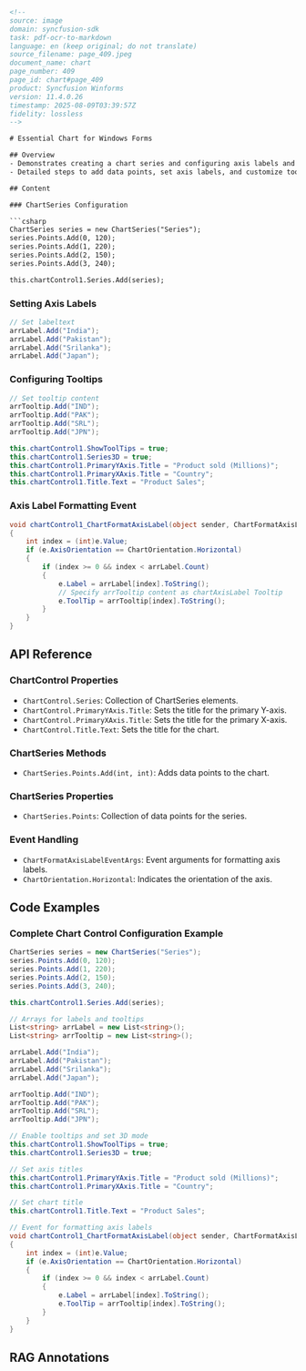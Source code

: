 ```html
<!-- 
source: image
domain: syncfusion-sdk
task: pdf-ocr-to-markdown
language: en (keep original; do not translate)
source_filename: page_409.jpeg
document_name: chart
page_number: 409
page_id: chart#page_409
product: Syncfusion Winforms
version: 11.4.0.26
timestamp: 2025-08-09T03:39:57Z
fidelity: lossless
-->

# Essential Chart for Windows Forms

## Overview  
- Demonstrates creating a chart series and configuring axis labels and tooltips in a Windows Forms application.
- Detailed steps to add data points, set axis labels, and customize tooltips for a chart control.

## Content

### ChartSeries Configuration

```csharp
ChartSeries series = new ChartSeries("Series");
series.Points.Add(0, 120);
series.Points.Add(1, 220);
series.Points.Add(2, 150);
series.Points.Add(3, 240);

this.chartControl1.Series.Add(series);
```

### Setting Axis Labels

```csharp
// Set labeltext
arrLabel.Add("India");
arrLabel.Add("Pakistan");
arrLabel.Add("Srilanka");
arrLabel.Add("Japan");
```

### Configuring Tooltips

```csharp
// Set tooltip content
arrTooltip.Add("IND");
arrTooltip.Add("PAK");
arrTooltip.Add("SRL");
arrTooltip.Add("JPN");

this.chartControl1.ShowToolTips = true;
this.chartControl1.Series3D = true;
this.chartControl1.PrimaryYAxis.Title = "Product sold (Millions)";
this.chartControl1.PrimaryXAxis.Title = "Country";
this.chartControl1.Title.Text = "Product Sales";
```

### Axis Label Formatting Event

```csharp
void chartControl1_ChartFormatAxisLabel(object sender, ChartFormatAxisLabelEventArgs e)
{
    int index = (int)e.Value;
    if (e.AxisOrientation == ChartOrientation.Horizontal)
    {
        if (index >= 0 && index < arrLabel.Count)
        {
            e.Label = arrLabel[index].ToString();
            // Specify arrTooltip content as chartAxisLabel Tooltip
            e.ToolTip = arrTooltip[index].ToString();
        }
    }
}
```

## API Reference

### ChartControl Properties
- `ChartControl.Series`: Collection of ChartSeries elements.
- `ChartControl.PrimaryYAxis.Title`: Sets the title for the primary Y-axis.
- `ChartControl.PrimaryXAxis.Title`: Sets the title for the primary X-axis.
- `ChartControl.Title.Text`: Sets the title for the chart.

### ChartSeries Methods
- `ChartSeries.Points.Add(int, int)`: Adds data points to the chart.

### ChartSeries Properties
- `ChartSeries.Points`: Collection of data points for the series.

### Event Handling
- `ChartFormatAxisLabelEventArgs`: Event arguments for formatting axis labels.
- `ChartOrientation.Horizontal`: Indicates the orientation of the axis.

## Code Examples

### Complete Chart Control Configuration Example

```csharp
ChartSeries series = new ChartSeries("Series");
series.Points.Add(0, 120);
series.Points.Add(1, 220);
series.Points.Add(2, 150);
series.Points.Add(3, 240);

this.chartControl1.Series.Add(series);

// Arrays for labels and tooltips
List<string> arrLabel = new List<string>();
List<string> arrTooltip = new List<string>();

arrLabel.Add("India");
arrLabel.Add("Pakistan");
arrLabel.Add("Srilanka");
arrLabel.Add("Japan");

arrTooltip.Add("IND");
arrTooltip.Add("PAK");
arrTooltip.Add("SRL");
arrTooltip.Add("JPN");

// Enable tooltips and set 3D mode
this.chartControl1.ShowToolTips = true;
this.chartControl1.Series3D = true;

// Set axis titles
this.chartControl1.PrimaryYAxis.Title = "Product sold (Millions)";
this.chartControl1.PrimaryXAxis.Title = "Country";

// Set chart title
this.chartControl1.Title.Text = "Product Sales";

// Event for formatting axis labels
void chartControl1_ChartFormatAxisLabel(object sender, ChartFormatAxisLabelEventArgs e)
{
    int index = (int)e.Value;
    if (e.AxisOrientation == ChartOrientation.Horizontal)
    {
        if (index >= 0 && index < arrLabel.Count)
        {
            e.Label = arrLabel[index].ToString();
            e.ToolTip = arrTooltip[index].ToString();
        }
    }
}
```

## RAG Annotations
<!-- tags: [syncfusion, winforms, chartcontrol, chartseries, axislabels, tooltips, events] keywords: [chart series, data points, axis titles, tooltips, ChartOrientation, ChartFormatAxisLabel, ChartControl, ChartSeries] -->
```